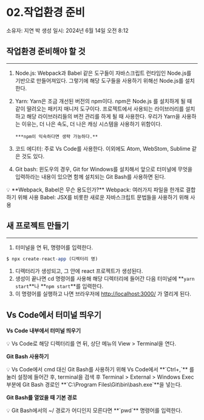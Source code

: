 # 02.작업환경 준비

소유자: 지연 박
생성 일시: 2024년 6월 14일 오전 8:12

## 작업환경 준비해야 할 것

---

1. Node.js: Webpack과 Babel 같은 도구들이 자바스크립트 런타임인 Node.js를 기반으로 만들어져있다. 그렇기에 해당 도구들을 사용하기 위해선 Node.js를 설치한다.
2. Yarn: Yarn은 조금 개선된 버전의 npm이다. npm은 Node.js 를 설치하게 될 때 같이 딸려오는 패키지 매니저 도구이다. 프로젝트에서 사용되는 라이브러리를 설치하고 해당 라이브러리들의 버전 관리를 하게 될 때 사용한다. 우리가 Yarn을 사용하는 이유는, 더 나은 속도, 더 나은 캐싱 시스템을 사용하기 위함이다.

       ***npm이 익숙하다면 생략 가능하다.**

1. 코드 에디터: 주로 Vs Code를 사용한다. 이외에도 Atom, WebStom, Sublime 같은 것도 있다.
2. Git bash: 윈도우의 경우, Git for Windows를 설치해서 앞으로 터미널에 무엇을 입력하라는 내용이 있으면 함께 설치되는 Git Bash를 사용하면 된다.

<aside>
💡 **Webpack, Babel은 무슨 용도인가?**
Webpack: 여러가지 파일을 한개로 결합하기 위해 사용
Babel: JSX를 비롯한 새로운 자바스크립트 문법들을 사용하기 위해 사용

</aside>

## 새 프로젝트 만들기

---

1. 터미널을 연 뒤, 명령어를 입력한다.

```jsx
$ npx create-react-app (디렉터리 명)
```

1. 디렉터리가 생성되고, 그 안에 react 프로젝트가 생성된다.
2. 생성이 끝나면 cd 명령어를 사용해 해당 디렉터리에 들어간 다음 터미널에 **`yarn start`**나 **`npm start`**를 입력한다.
3. 이 명령어를 실행하고 나면 브라우저에 [http://localhost:3000/](http://localhost:3000/) 가 열리게 된다.

## Vs Code에서 터미널 띄우기

**Vs Code 내부에서 터미널 띄우기**

<aside>
💡 Vs Code로 해당 디렉터리를 연 뒤, 상단 메뉴의 View  > Terminal을 연다.

</aside>

**Git Bash 사용하기**

<aside>
💡 Vs Code에서 cmd 대신 Git Bash를 사용하기 위해 Vs Code에서 **`Ctrl+,`** 를 눌러 설정에 들어간 후, terminal을 검색 후 Terminal > External > Windows Exec 부분에 Git Bash 경로인 **`C:\Program Files\Git\bin\bash.exe`**을 넣는다.

</aside>

**Git Bash를 열었을 때 기본 경로**

<aside>
💡 Git Bash에서의 ~/ 경로가 어디인지 모른다면 **`pwd`** 명령어를 입력한다.

</aside>